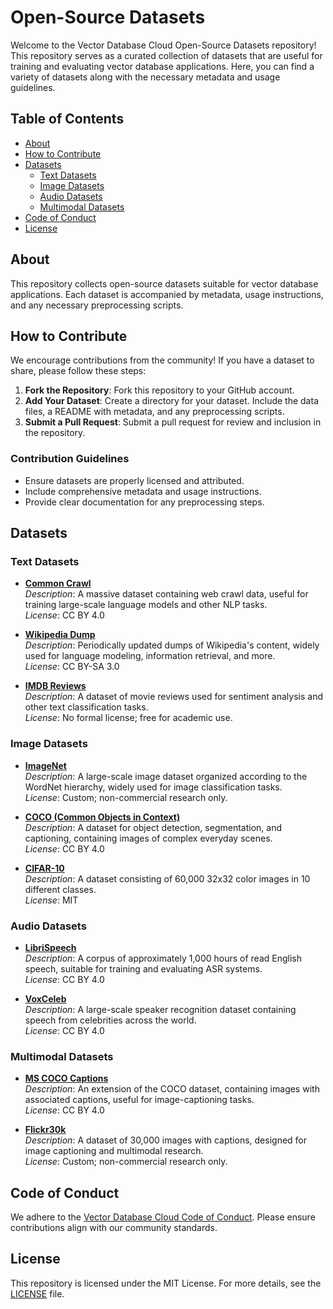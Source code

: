 # Open-Source Datasets

Welcome to the Vector Database Cloud Open-Source Datasets repository! This repository serves as a curated collection of datasets that are useful for training and evaluating vector database applications. Here, you can find a variety of datasets along with the necessary metadata and usage guidelines.

## Table of Contents

- [About](#about)
- [How to Contribute](#how-to-contribute)
- [Datasets](#datasets)
  - [Text Datasets](#text-datasets)
  - [Image Datasets](#image-datasets)
  - [Audio Datasets](#audio-datasets)
  - [Multimodal Datasets](#multimodal-datasets)
- [Code of Conduct](#code-of-conduct)
- [License](#license)

## About

This repository collects open-source datasets suitable for vector database applications. Each dataset is accompanied by metadata, usage instructions, and any necessary preprocessing scripts.

## How to Contribute

We encourage contributions from the community! If you have a dataset to share, please follow these steps:

1. **Fork the Repository**: Fork this repository to your GitHub account.
2. **Add Your Dataset**: Create a directory for your dataset. Include the data files, a README with metadata, and any preprocessing scripts.
3. **Submit a Pull Request**: Submit a pull request for review and inclusion in the repository.

### Contribution Guidelines

- Ensure datasets are properly licensed and attributed.
- Include comprehensive metadata and usage instructions.
- Provide clear documentation for any preprocessing steps.

## Datasets

### Text Datasets

- **[Common Crawl](https://commoncrawl.org/)**  
  *Description*: A massive dataset containing web crawl data, useful for training large-scale language models and other NLP tasks.  
  *License*: CC BY 4.0

- **[Wikipedia Dump](https://dumps.wikimedia.org/)**  
  *Description*: Periodically updated dumps of Wikipedia's content, widely used for language modeling, information retrieval, and more.  
  *License*: CC BY-SA 3.0

- **[IMDB Reviews](https://ai.stanford.edu/~amaas/data/sentiment/)**  
  *Description*: A dataset of movie reviews used for sentiment analysis and other text classification tasks.  
  *License*: No formal license; free for academic use.

### Image Datasets

- **[ImageNet](http://www.image-net.org/)**  
  *Description*: A large-scale image dataset organized according to the WordNet hierarchy, widely used for image classification tasks.  
  *License*: Custom; non-commercial research only.

- **[COCO (Common Objects in Context)](https://cocodataset.org/)**  
  *Description*: A dataset for object detection, segmentation, and captioning, containing images of complex everyday scenes.  
  *License*: CC BY 4.0

- **[CIFAR-10](https://www.cs.toronto.edu/~kriz/cifar.html)**  
  *Description*: A dataset consisting of 60,000 32x32 color images in 10 different classes.  
  *License*: MIT

### Audio Datasets

- **[LibriSpeech](https://www.openslr.org/12/)**  
  *Description*: A corpus of approximately 1,000 hours of read English speech, suitable for training and evaluating ASR systems.  
  *License*: CC BY 4.0

- **[VoxCeleb](http://www.robots.ox.ac.uk/~vgg/data/voxceleb/)**  
  *Description*: A large-scale speaker recognition dataset containing speech from celebrities across the world.  
  *License*: CC BY 4.0

### Multimodal Datasets

- **[MS COCO Captions](https://cocodataset.org/#captions-2015)**  
  *Description*: An extension of the COCO dataset, containing images with associated captions, useful for image-captioning tasks.  
  *License*: CC BY 4.0

- **[Flickr30k](http://shannon.cs.illinois.edu/DenotationGraph/)**  
  *Description*: A dataset of 30,000 images with captions, designed for image captioning and multimodal research.  
  *License*: Custom; non-commercial research only.

## Code of Conduct

We adhere to the [Vector Database Cloud Code of Conduct](https://github.com/VectorDBCloud/Community/blob/main/CODE_OF_CONDUCT.md). Please ensure contributions align with our community standards.

## License

This repository is licensed under the MIT License. For more details, see the [LICENSE](LICENSE) file.
